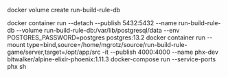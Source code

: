 docker volume create run-build-rule-db

docker container run --detach --publish 5432:5432 --name run-build-rule-db --volume run-build-rule-db:/var/lib/postgresql/data --env POSTGRES_PASSWORD=postgres postgres:13.2
docker container run --mount type=bind,source=/home/mgrotz/source/run-build-rule-game/server,target=/opt/app/src -it --publish 4000:4000 --name phx-dev bitwalker/alpine-elixir-phoenix:1.11.3
docker-compose run --service-ports phx sh
